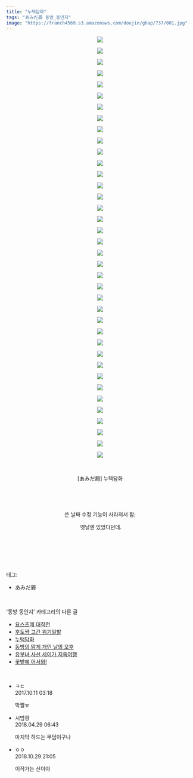```yaml
---
title: "누택담화"
tags: "あみだ屑 동방_동인지"
image: "https://franch4569.s3.amazonaws.com/doujin/ghap/737/001.jpg"
---
```

<div class="article">
<p style="text-align: center; clear: none; float: none;"><img src="{{ site.imgserver2 }}/ghap/737/001.jpg"/></p>
<p style="text-align: center; clear: none; float: none;"><img src="{{ site.imgserver2 }}/ghap/737/002.jpg"/></p>
<p style="text-align: center; clear: none; float: none;"><img src="{{ site.imgserver2 }}/ghap/737/003.jpg"/></p>
<p style="text-align: center; clear: none; float: none;"><img src="{{ site.imgserver2 }}/ghap/737/004.jpg"/></p>
<p style="text-align: center; clear: none; float: none;"><img src="{{ site.imgserver2 }}/ghap/737/005.jpg"/></p>
<p style="text-align: center; clear: none; float: none;"><img src="{{ site.imgserver2 }}/ghap/737/006.jpg"/></p>
<p style="text-align: center; clear: none; float: none;"><img src="{{ site.imgserver2 }}/ghap/737/007.jpg"/></p>
<p style="text-align: center; clear: none; float: none;"><img src="{{ site.imgserver2 }}/ghap/737/008.jpg"/></p>
<p style="text-align: center; clear: none; float: none;"><img src="{{ site.imgserver2 }}/ghap/737/009.jpg"/></p>
<p style="text-align: center; clear: none; float: none;"><img src="{{ site.imgserver2 }}/ghap/737/010.jpg"/></p>
<p style="text-align: center; clear: none; float: none;"><img src="{{ site.imgserver2 }}/ghap/737/011.jpg"/></p>
<p style="text-align: center; clear: none; float: none;"><img src="{{ site.imgserver2 }}/ghap/737/012.jpg"/></p>
<p style="text-align: center; clear: none; float: none;"><img src="{{ site.imgserver2 }}/ghap/737/013.jpg"/></p>
<p style="text-align: center; clear: none; float: none;"><img src="{{ site.imgserver2 }}/ghap/737/014.jpg"/></p>
<p style="text-align: center; clear: none; float: none;"><img src="{{ site.imgserver2 }}/ghap/737/015.jpg"/></p>
<p style="text-align: center; clear: none; float: none;"><img src="{{ site.imgserver2 }}/ghap/737/016.jpg"/></p>
<p style="text-align: center; clear: none; float: none;"><img src="{{ site.imgserver2 }}/ghap/737/017.jpg"/></p>
<p style="text-align: center; clear: none; float: none;"><img src="{{ site.imgserver2 }}/ghap/737/018.jpg"/></p>
<p style="text-align: center; clear: none; float: none;"><img src="{{ site.imgserver2 }}/ghap/737/019.jpg"/></p>
<p style="text-align: center; clear: none; float: none;"><img src="{{ site.imgserver2 }}/ghap/737/020.jpg"/></p>
<p style="text-align: center; clear: none; float: none;"><img src="{{ site.imgserver2 }}/ghap/737/021.jpg"/></p>
<p style="text-align: center; clear: none; float: none;"><img src="{{ site.imgserver2 }}/ghap/737/022.jpg"/></p>
<p style="text-align: center; clear: none; float: none;"><img src="{{ site.imgserver2 }}/ghap/737/023.jpg"/></p>
<p style="text-align: center; clear: none; float: none;"><img src="{{ site.imgserver2 }}/ghap/737/024.jpg"/></p>
<p style="text-align: center; clear: none; float: none;"><img src="{{ site.imgserver2 }}/ghap/737/025.jpg"/></p>
<p style="text-align: center; clear: none; float: none;"><img src="{{ site.imgserver2 }}/ghap/737/026.jpg"/></p>
<p style="text-align: center; clear: none; float: none;"><img src="{{ site.imgserver2 }}/ghap/737/027.jpg"/></p>
<p style="text-align: center; clear: none; float: none;"><img src="{{ site.imgserver2 }}/ghap/737/028.jpg"/></p>
<p style="text-align: center; clear: none; float: none;"><img src="{{ site.imgserver2 }}/ghap/737/029.jpg"/></p>
<p style="text-align: center; clear: none; float: none;"><img src="{{ site.imgserver2 }}/ghap/737/030.jpg"/></p>
<p style="text-align: center; clear: none; float: none;"><img src="{{ site.imgserver2 }}/ghap/737/031.jpg"/></p>
<p style="text-align: center; clear: none; float: none;"><img src="{{ site.imgserver2 }}/ghap/737/032.jpg"/></p>
<p style="text-align: center; clear: none; float: none;"><img src="{{ site.imgserver2 }}/ghap/737/033.jpg"/></p>
<p style="text-align: center; clear: none; float: none;"><img src="{{ site.imgserver2 }}/ghap/737/034.jpg"/></p>
<p style="text-align: center; clear: none; float: none;"><img src="{{ site.imgserver2 }}/ghap/737/035.jpg"/></p>
<p style="text-align: center; clear: none; float: none;"><img src="{{ site.imgserver2 }}/ghap/737/036.jpg"/></p>
<p style="text-align: center; clear: none; float: none;"><img src="{{ site.imgserver2 }}/ghap/737/037.jpg"/></p>
<p style="text-align: center; clear: none; float: none;"><img src="{{ site.imgserver2 }}/ghap/737/038.jpg"/></p>
<p style="text-align: center; clear: none; float: none;"><br/></p>
<p style="text-align: center; clear: none; float: none;">[あみだ屑] 누택담화</p>
<p style="text-align: center; clear: none; float: none;"><br/></p>
<p style="text-align: center; clear: none; float: none;"><br/></p>
<p style="text-align: center; clear: none; float: none;">쓴 날짜 수정 기능이 사라져서 참;</p>
<p style="text-align: center; clear: none; float: none;"> 옛날엔 있었다던데.</p>
<p style="text-align: center; clear: none; float: none;"><br/></p>
<p><br/></p>
</div><br/>
<div class="tagTrail">
<p>태그: </p>
<ul>
<li>あみだ屑</li>
</ul>
</div><br/>
<div class="another">
<p>'동방 동인지' 카테고리의 다른 글</p>
<ul>
<li><a href="/ghap_739">요스즈메 대작전</a></li>
<li><a href="/ghap_738">후토쨩 고간 위기일발</a></li>
<li><a href="/ghap_737">누택담화</a></li>
<li><a href="/ghap_736">동방의 맑게 개인 날의 오후</a></li>
<li><a href="/ghap_734">유부녀 사선 세이가 지옥여행</a></li>
<li><a href="/ghap_733">꽃밭에 어서와!</a></li>
</ul>
</div><br/>
<div class="cb_module cb_fluid">
<div class="cb_wrt cb_profile">
<div class="comment">
<ul>
<li class="cb_thumb_off" id="comment15102313">
<div class="cb_comment_area">
<div class="cb_info_area">
<div class="cb_section">
<span class="cb_nick_name">ㅋㄷ</span>
</div>
<div class="cb_section">
<span class="cb_date">2017.10.11 03:18 </span>
</div>
</div>
<div class="cb_dsc_comment">
<p class="cb_dsc">
											막짤ㅠ
										</p>
</div>
</div></li>
<li class="cb_thumb_off" id="comment15246841">
<div class="cb_comment_area">
<div class="cb_info_area">
<div class="cb_section">
<span class="cb_nick_name">시밤쾅</span>
</div>
<div class="cb_section">
<span class="cb_date">2018.04.29 06:43 </span>
</div>
</div>
<div class="cb_dsc_comment">
<p class="cb_dsc">
											마지막 하드는 무덤이구나
										</p>
</div>
</div></li>
<li class="cb_thumb_off" id="comment15364602">
<div class="cb_comment_area">
<div class="cb_info_area">
<div class="cb_section">
<span class="cb_nick_name">ㅇㅇ</span>
</div>
<div class="cb_section">
<span class="cb_date">2018.10.29 21:05 </span>
</div>
</div>
<div class="cb_dsc_comment">
<p class="cb_dsc">
											이작가는 신이야
										</p>
</div>
</div></li>
</ul>
</div>
</div><!-- commentList close -->
</div><br/>
